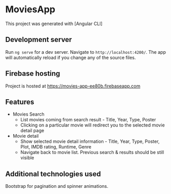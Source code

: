 # MoviesApp

This project was generated with [Angular CLI]

## Development server

Run `ng serve` for a dev server. Navigate to `http://localhost:4200/`. The app will automatically reload if you change any of the source files.

## Firebase hosting

Project is hosted at https://movies-app-ee80b.firebaseapp.com

## Features

- Movies Search
	- List movies coming from search result - Title, Year, Type, Poster
	- Clicking on a particular movie will redirect you to the selected movie detail page
- Movie detail
	- Show selected movie detail information - Title, Year, Type, Poster, Plot, IMDB rating, Runtime, Genre
	- Navigate back to movie list. Previous search & results should be still visible

## Additional technologies used

Bootstrap for pagination and spinner animations.
